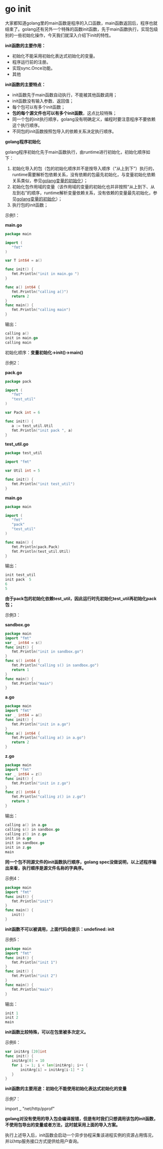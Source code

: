 # go init

大家都知道golang里的main函数是程序的入口函数，main函数返回后，程序也就结束了。golang还有另外一个特殊的函数init函数，先于main函数执行，实现包级别的一些初始化操作，今天我们就深入介绍下init的特性。

**init函数的主要作用：**

* 初始化不能采用初始化表达式初始化的变量。
* 程序运行前的注册。
* 实现sync.Once功能。
* 其他

**init函数的主要特点：**

* init函数先于main函数自动执行，不能被其他函数调用；
* init函数没有输入参数、返回值；
* 每个包可以有多个init函数；
* **包的每个源文件也可以有多个init函数**，这点比较特殊；
* 同一个包的init执行顺序，golang没有明确定义，编程时要注意程序不要依赖这个执行顺序。
* 不同包的init函数按照包导入的依赖关系决定执行顺序。

**golang程序初始化**

golang程序初始化先于main函数执行，由runtime进行初始化，初始化顺序如下：

1. 初始化导入的包（包的初始化顺序并不是按导入顺序（“从上到下”）执行的，runtime需要解析包依赖关系，没有依赖的包最先初始化，与变量初始化依赖关系类似，参见[golang变量的初始化](https://link.zhihu.com/?target=https%3A//mp.weixin.qq.com/s/PGDzMaYznZVuDiO6V-zYDw)）；
2. 初始化包作用域的变量（该作用域的变量的初始化也并非按照“从上到下、从左到右”的顺序，runtime解析变量依赖关系，没有依赖的变量最先初始化，参见[golang变量的初始化](https://link.zhihu.com/?target=https%3A//mp.weixin.qq.com/s/PGDzMaYznZVuDiO6V-zYDw)）；
3. 执行包的init函数；

示例1：

**main.go**

```go
package main                                                                                                                     

import (
   "fmt"              
)

var T int64 = a()

func init() {
   fmt.Println("init in main.go ")
}

func a() int64 {
   fmt.Println("calling a()")
   return 2
}
func main() {                  
   fmt.Println("calling main")     
}
```

输出：

```go
calling a()
init in main.go
calling main
```

初始化顺序：**变量初始化-&gt;init\(\)-&gt;main\(\)**

示例2：

**pack.go**

```go
package pack                                                                                                                     

import (
   "fmt"
   "test_util"
)

var Pack int = 6               

func init() {
   a := test_util.Util        
   fmt.Println("init pack ", a)    
} 
```

**test\_util.go**

```go
package test_util                                                                                                                

import "fmt"

var Util int = 5

func init() {
   fmt.Println("init test_util")
}  
```

**main.go**

```go
package main                                                                                                                     

import (
   "fmt"
   "pack"
   "test_util"                
)

func main() {                  
   fmt.Println(pack.Pack)     
   fmt.Println(test_util.Util)
}
```

输出：

```go
init test_util
init pack  5
6
5
```

**由于pack包的初始化依赖test\_util，因此运行时先初始化test\_util再初始化pack包；**

示例3：

**sandbox.go**

```go
package main
import "fmt"
var _ int64 = s()
func init() {
   fmt.Println("init in sandbox.go")
}
func s() int64 {
   fmt.Println("calling s() in sandbox.go")
   return 1
}
func main() {
   fmt.Println("main")
}
```

**a.go**

```go
package main
import "fmt"
var _ int64 = a()
func init() {
   fmt.Println("init in a.go")
}
func a() int64 {
   fmt.Println("calling a() in a.go")
   return 2
}
```

**z.go**

```go
package main
import "fmt"
var _ int64 = z()
func init() {
   fmt.Println("init in z.go")
}
func z() int64 {
   fmt.Println("calling z() in z.go")
   return 3
}
```

输出：

```go
calling a() in a.go
calling s() in sandbox.go
calling z() in z.go
init in a.go
init in sandbox.go
init in z.go
main
```

**同一个包不同源文件的init函数执行顺序，golang spec没做说明，以上述程序输出来看，执行顺序是源文件名称的字典序。**

示例4：

```go
package main
import "fmt"
func init() {
   fmt.Println("init")
}
func main() {
   init()
}
```

**init函数不可以被调用，上面代码会提示：undefined: init**

示例5：

```go
package main
import "fmt"
func init() {
   fmt.Println("init 1")
}
func init() {
   fmt.Println("init 2")
}
func main() {
   fmt.Println("main")
}
```

输出：

```go
init 1
init 2
main
```

**init函数比较特殊，可以在包里被多次定义。**

示例6：

```go
var initArg [20]int
func init() {
   initArg[0] = 10
   for i := 1; i < len(initArg); i++ {
       initArg[i] = initArg[i-1] * 2
   }
}
```

**init函数的主要用途：初始化不能使用初始化表达式初始化的变量**

示例7：

import \_ "net/http/pprof"

**golang对没有使用的导入包会编译报错，但是有时我们只想调用该包的init函数，不使用包导出的变量或者方法，这时就采用上面的导入方案。**

执行上述导入后，init函数会启动一个异步协程采集该进程实例的资源占用情况，并以http服务接口方式提供给用户查询。
